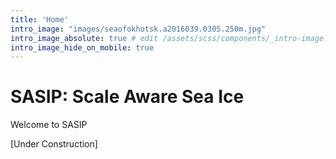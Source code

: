```yaml
---
title: 'Home'
intro_image: "images/seaofokhotsk.a2016039.0305.250m.jpg"
intro_image_absolute: true # edit /assets/scss/components/_intro-image.scss for full control
intro_image_hide_on_mobile: true
---
```


# SASIP: Scale Aware Sea Ice

Welcome to SASIP

[Under Construction]

